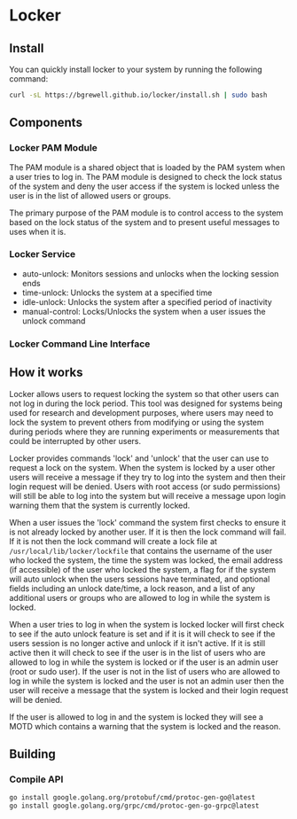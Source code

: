 # Locker

## Install

You can quickly install locker to your system by running the following command:

```bash
curl -sL https://bgrewell.github.io/locker/install.sh | sudo bash
```

## Components

### Locker PAM Module

The PAM module is a shared object that is loaded by the PAM system when a user tries to log in. The PAM module is
designed to check the lock status of the system and deny the user access if the system is locked unless the user is in 
the list of allowed users or groups.

The primary purpose of the PAM module is to control access to the system based on the lock status of the system and to
present useful messages to uses when it is.

### Locker Service

- auto-unlock: Monitors sessions and unlocks when the locking session ends
- time-unlock: Unlocks the system at a specified time
- idle-unlock: Unlocks the system after a specified period of inactivity
- manual-control: Locks/Unlocks the system when a user issues the unlock command

### Locker Command Line Interface

## How it works

Locker allows users to request locking the system so that other users can not log in during the lock period. This tool
was designed for systems being used for research and development purposes, where users may need to lock the system to
prevent others from modifying or using the system during periods where they are running experiments or measurements
that could be interrupted by other users.

Locker provides commands 'lock' and 'unlock' that the user can use to request a lock on the system. When the system is
locked by a user other users will receive a message if they try to log into the system and then their login request will
be denied. Users with root access (or sudo permissions) will still be able to log into the system but will receive a
message upon login warning them that the system is currently locked.

When a user issues the 'lock' command the system first checks to ensure it is not already locked by another user. If it
is then the lock command will fail. If it is not then the lock command will create a lock file at 
`/usr/local/lib/locker/lockfile` that contains the username of the user who locked the system, the time the system 
was locked, the email address (if accessible) of the user who locked the system, a flag for if the system will auto
unlock when the users sessions have terminated, and optional fields including an unlock date/time, a lock reason, and
a list of any additional users or groups who are allowed to log in while the system is locked.

When a user tries to log in when the system is locked locker will first check to see if the auto unlock feature is set
and if it is it will check to see if the users session is no longer active and unlock if it isn't active. If it is still
active then it will check to see if the user is in the list of users who are allowed to log in while the system is 
locked or if the user is an admin user (root or sudo user). If the user is not in the list of users who are allowed to
log in while the system is locked and the user is not an admin user then the user will receive a message that the system
is locked and their login request will be denied.

If the user is allowed to log in and the system is locked they will see a MOTD which contains a warning that the system
is locked and the reason.

## Building

### Compile API

```bash
go install google.golang.org/protobuf/cmd/protoc-gen-go@latest
go install google.golang.org/grpc/cmd/protoc-gen-go-grpc@latest
```
